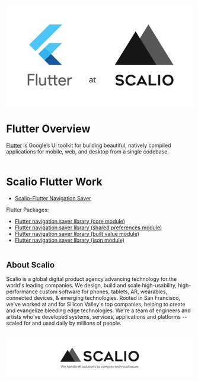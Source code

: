 <!--![Flutter at Scalio](assets/BazelAtScalioCrop.jpg)-->
![Flutter at Scalio](https://raw.githubusercontent.com/scalio/flutter/master/assets/flutter-at-scalio.svg?sanitize=true)

# Flutter Overview
<a href="https://flutter.dev/">Flutter</a> is Google’s UI toolkit for building beautiful, natively compiled applications for mobile, web, and desktop from a single codebase.
<br><br>

# Scalio Flutter Work

- [Scalio-Flutter Navigation Saver](https://scal.io/work/flutter-navigation-saver)

Flutter Packages:
- [Flutter navigation saver library (core module)](https://pub.dev/packages/navigation_saver)
- [Flutter navigation saver library (shared preferences module)](https://pub.dev/packages/shared_pref_navigation_saver)
- [Flutter navigation saver library (built value module)](https://pub.dev/packages/build_value_navigation_saver)
- [Flutter navigation saver library (json module)](https://pub.dev/packages/json_navigation_saver)
<br><br>

## About Scalio
<p>
Scalio is a global digital product agency advancing technology for the world's leading companies. We design, build and scale high-usability, high-performance custom software for phones, tablets, AR, wearables, connected devices, & emerging technologies. Rooted in San Francisco, we've worked at and for Silicon Valley's top companies, helping to create and evangelize bleeding edge technologies. We're a team of engineers and artists who've developed systems, services, applications and platforms -- scaled for and used daily by millions of people. 
</p>

<p align="center">
    <br/>
    <a href="https://scal.io/">
        <img src="https://raw.githubusercontent.com/scalio/flutter/master/assets/scalio-logo.svg?sanitize=true" />
    </a>
    <br/>
</p>
